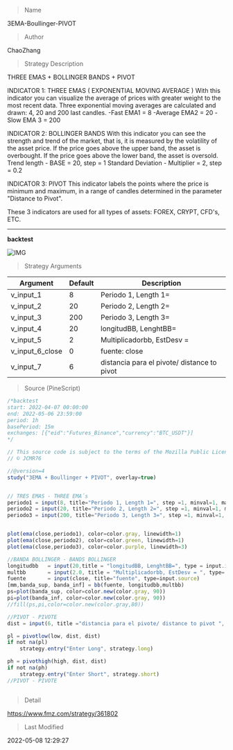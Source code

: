 
> Name

3EMA-Boullinger-PIVOT

> Author

ChaoZhang

> Strategy Description


THREE EMAS + BOLLINGER BANDS + PIVOT

INDICATOR 1: THREE EMAS ( EXPONENTIAL MOVING AVERAGE )
With this indicator you can visualize the average of prices with greater weight to the most recent data.
Three exponential moving averages are calculated and drawn: 4, 20 and 200 last candles.
-Fast EMA1 = 8
-Average EMA2 = 20
-Slow EMA 3 = 200

INDICATOR 2: BOLLINGER BANDS
With this indicator you can see the strength and trend of the market, that is, it is measured by the volatility of the asset price.
If the price goes above the upper band, the asset is overbought.
If the price goes above the lower band, the asset is oversold.
Trend length - BASE = 20, step = 1
Standard Deviation - Multiplier = 2, step = 0.2

INDICATOR 3: PIVOT
This indicator labels the points where the price is minimum and maximum, in a range of candles determined in the parameter "Distance to Pivot".

These 3 indicators are used for all types of assets: FOREX, CRYPT, CFD's, ETC.

------------------------------------------------------------------------------------------------------------------


**backtest**


 ![IMG](https://www.fmz.com/upload/asset/122a49ccf6f2d1c3856.png) 

> Strategy Arguments



|Argument|Default|Description|
|----|----|----|
|v_input_1|8|Periodo 1, Length 1=|
|v_input_2|20|Periodo 2, Length 2=|
|v_input_3|200|Periodo 3, Length 3=|
|v_input_4|20|longitudBB, LenghtBB=|
|v_input_5|2|Multiplicadorbb, EstDesv = |
|v_input_6_close|0|fuente: close|high|low|open|hl2|hlc3|hlcc4|ohlc4|
|v_input_7|6|distancia para el pivote/ distance to pivot |


> Source (PineScript)

``` javascript
/*backtest
start: 2022-04-07 00:00:00
end: 2022-05-06 23:59:00
period: 1h
basePeriod: 15m
exchanges: [{"eid":"Futures_Binance","currency":"BTC_USDT"}]
*/

// This source code is subject to the terms of the Mozilla Public License 2.0 at https://mozilla.org/MPL/2.0/
// © JCMR76

//@version=4
study("3EMA + Boullinger + PIVOT", overlay=true)


// TRES EMAS - THREE EMA´s
periodo1 = input(8, title="Periodo 1, Length 1=", step =1, minval=1, maxval=300)
periodo2 = input(20, title="Periodo 2, Length 2=", step =1, minval=1, maxval=300)
periodo3 = input(200, title="Periodo 3, Length 3=", step =1, minval=1, maxval=1000)


plot(ema(close,periodo1), color=color.gray, linewidth=1)
plot(ema(close,periodo2), color=color.green, linewidth=1)
plot(ema(close,periodo3), color=color.purple, linewidth=3)

//BANDA BOLLINGER - BANDS BOLLINGER
longitudbb   = input(20,title = "longitudBB, LenghtBB=", type = input.integer, step = 1, minval=1, maxval=50)
multbb       = input(2.0, title = "Multiplicadorbb, EstDesv = ", type= input.float, step = 0.2, minval=0.2, maxval=20)
fuente       = input(close, title="fuente", type=input.source)
[mm,banda_sup, banda_inf] = bb(fuente, longitudbb,multbb)
ps=plot(banda_sup, color=color.new(color.gray, 90))
pi=plot(banda_inf, color=color.new(color.gray, 90))
//fill(ps,pi,color=color.new(color.gray,80))

//PIVOT - PIVOTE
dist = input(6, title ="distancia para el pivote/ distance to pivot ", type = input.integer, step = 1)

pl = pivotlow(low, dist, dist)
if not na(pl)
    strategy.entry("Enter Long", strategy.long)

ph = pivothigh(high, dist, dist)
if not na(ph)
    strategy.entry("Enter Short", strategy.short)
//PIVOT - PIVOTE



```

> Detail

https://www.fmz.com/strategy/361802

> Last Modified

2022-05-08 12:29:27
